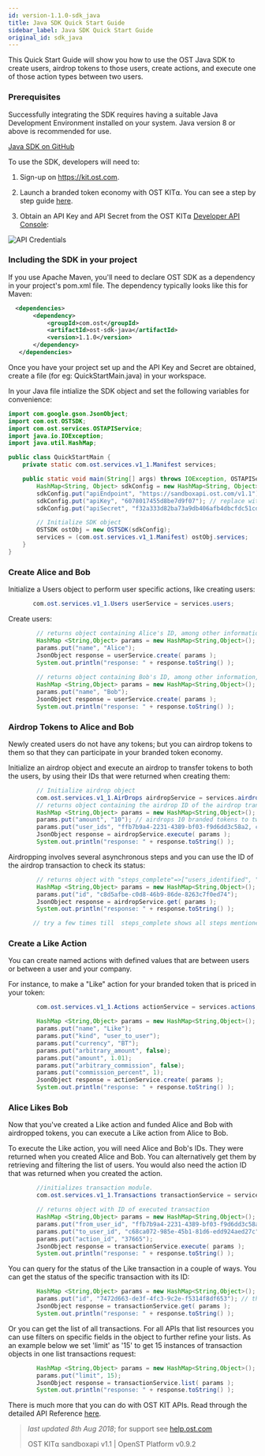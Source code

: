 ```yaml
---
id: version-1.1.0-sdk_java
title: Java SDK Quick Start Guide
sidebar_label: Java SDK Quick Start Guide
original_id: sdk_java
---
```


 This Quick Start Guide will show you how to use the OST Java SDK to create users, airdrop tokens to those users, create actions, and execute one of those action types between two users.

### Prerequisites

Successfully integrating the SDK requires having a suitable Java Development Environment installed on your system. Java version 8 or above is recommended for use.

[<u>Java SDK on GitHub</u>](https://github.com/OpenSTFoundation/ost-sdk-java/tree/release-1.1)

To use the SDK, developers will need to:

1. Sign-up on [<u>https://kit.ost.com</u>](https://kit.ost.com).

2. Launch a branded token economy with OST KIT⍺. You can see a step by step guide [<u>here</u>](/docs/kit_overview.html).

3. Obtain an API Key and API Secret from the OST KIT⍺ [<u>Developer API Console</u>](https://kit.ost.com/developer-api-console):

![API Credentials](assets/Developer_section.jpg)

### Including the SDK in your project
If you use Apache Maven, you'll need to declare OST SDK as a dependency in your project's pom.xml file.
The dependency typically looks like this for Maven:
```xml
  <dependencies>
       <dependency>
           <groupId>com.ost</groupId>
           <artifactId>ost-sdk-java</artifactId>
           <version>1.1.0</version>
       </dependency>
   </dependencies>
```

Once you have your project set up and the API Key and Secret are obtained, create a file (for eg: QuickStartMain.java) in your workspace.

In your Java file intialize the SDK object and set the following variables for convenience:

```java
import com.google.gson.JsonObject;
import com.ost.OSTSDK;
import com.ost.services.OSTAPIService;
import java.io.IOException;
import java.util.HashMap;

public class QuickStartMain {
    private static com.ost.services.v1_1.Manifest services;

    public static void main(String[] args) throws IOException, OSTAPIService.MissingParameter {
        HashMap<String, Object> sdkConfig = new HashMap<String, Object>();
        sdkConfig.put("apiEndpoint", "https://sandboxapi.ost.com/v1.1"); 
        sdkConfig.put("apiKey", "6078017455d8be7d9f07"); // replace with the API Key you obtained earlier
        sdkConfig.put("apiSecret", "f32a333d82ba73a9db406afb4dbcfdc51cd36ccb742770276d6c4155783ca8d0"); // replace with the API Secret you obtained earlier

        // Initialize SDK object
        OSTSDK ostObj = new OSTSDK(sdkConfig);
        services = (com.ost.services.v1_1.Manifest) ostObj.services;
    }
}    
```

### Create Alice and Bob

Initialize a Users object to perform user specific actions, like creating users:

```java
       com.ost.services.v1_1.Users userService = services.users;
```

Create users:

```java
        // returns object containing Alice's ID, among other information, which you will need later
        HashMap <String,Object> params = new HashMap<String,Object>();
        params.put("name", "Alice");
        JsonObject response = userService.create( params );
        System.out.println("response: " + response.toString() );
 
        // returns object containing Bob's ID, among other information, which you will need later
        HashMap <String,Object> params = new HashMap<String,Object>();
        params.put("name", "Bob");
        JsonObject response = userService.create( params );
        System.out.println("response: " + response.toString() );
```

### Airdrop Tokens to Alice and Bob

Newly created users do not have any tokens; but you can airdrop tokens to them so that they can participate in your branded token economy.

Initialize an airdrop object and execute an airdrop to transfer tokens to both the users, by using their IDs that were returned when creating them:

```java
        // Initialize airdrop object
        com.ost.services.v1_1.AirDrops airdropService = services.airdrops;
        // returns object containing the airdrop ID of the airdrop transaction, among other information, which you will need later
        HashMap <String,Object> params = new HashMap<String,Object>();
        params.put("amount", "10"); // airdrops 10 branded tokens to two users whoes IDs have been specified.
        params.put("user_ids", "ffb7b9a4-2231-4389-bf03-f9d6dd3c58a2, c68ca072-985e-45b1-81d6-edd924aed27c");
        JsonObject response = airdropService.execute( params );
        System.out.println("response: " + response.toString() );  
```

Airdropping involves several asynchronous steps and you can use the ID of the airdrop transaction to check its status:

```java
        // returns object with "steps_complete"=>["users_identified", "tokens_transfered", "contract_approved", "allocation_done"]
        HashMap <String,Object> params = new HashMap<String,Object>();  
        params.put("id", "c8d5afbe-c0d8-46b9-86de-8263c7f0ed74");
        JsonObject response = airdropService.get( params );
        System.out.println("response: " + response.toString() );

       // try a few times till  steps_complete shows all steps mentioned above.
```

### Create a Like Action

You can create named actions with defined values that are between users or between a user and your company.

For instance, to make a "Like" action for your branded token that is priced in your token:

```java
        com.ost.services.v1_1.Actions actionService = services.actions;  // initializes action object

        HashMap <String,Object> params = new HashMap<String,Object>();
        params.put("name", "Like");
        params.put("kind", "user_to_user");
        params.put("currency", "BT");
        params.put("arbitrary_amount", false);
        params.put("amount", 1.01);
        params.put("arbitrary_commission", false);
        params.put("commission_percent", 1);
        JsonObject response = actionService.create( params );
        System.out.println("response: " + response.toString() );
```

### Alice Likes Bob
Now that you've created a Like action and funded Alice and Bob with airdropped tokens, you can execute a Like action from Alice to Bob.

To execute the Like action, you will need Alice and Bob's IDs. They were returned when you created Alice and Bob. You can alternatively get them by retrieving and filtering the list of users. You would also need the action ID that was returned when you created the action. 

```java
        //initializes transaction module.
        com.ost.services.v1_1.Transactions transactionService = services.transactions;

        // returns object with ID of executed transaction
        HashMap <String,Object> params = new HashMap<String,Object>();
        params.put("from_user_id", "ffb7b9a4-2231-4389-bf03-f9d6dd3c58a2");
        params.put("to_user_id", "c68ca072-985e-45b1-81d6-edd924aed27c");
        params.put("action_id", "37665");
        JsonObject response = transactionService.execute( params );
        System.out.println("response: " + response.toString() );
```
 
You can query for the status of the Like transaction in a couple of ways.
You can get the status of the specific transaction with its ID:

```java
        HashMap <String,Object> params = new HashMap<String,Object>();
        params.put("id", "7472d663-de3f-4fc3-9c2e-f5314f8df653"); // the ID of your executed transaction will differ
        JsonObject response = transactionService.get( params );
        System.out.println("response: " + response.toString() );
```

Or you can get the list of all transactions. For all APIs that list resources you can use filters on specific fields in the object to further refine your lists. As an example below we set 'limit' as '15' to get 15 instances of transaction objects in one list transactions request:

```java
        HashMap <String,Object> params = new HashMap<String,Object>();
        params.put("limit", 15);
        JsonObject response = transactionService.list( params );
        System.out.println("response: " + response.toString() );
```

There is much more that you can do with OST KIT APIs. Read through the detailed API Reference [<u>here</u>](/docs/api.html).

>_last updated 8th Aug 2018_; for support see [<u>help.ost.com</u>](https://help.ost.com)
>
> OST KIT⍺ sandboxapi v1.1 | OpenST Platform v0.9.2